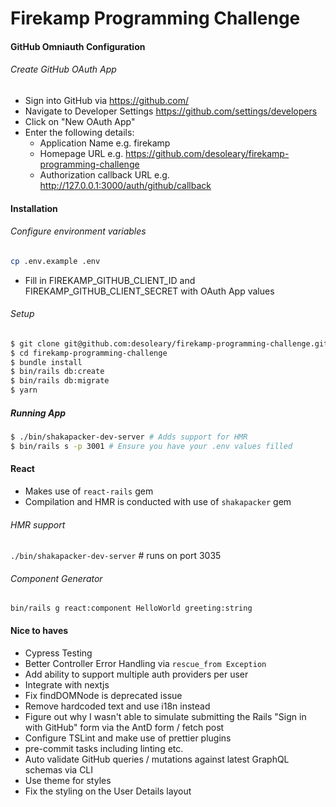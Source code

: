 # Firekamp Programming Challenge

#### GitHub Omniauth Configuration

###### Create GitHub OAuth App

- Sign into GitHub via https://github.com/
- Navigate to Developer Settings https://github.com/settings/developers
- Click on "New OAuth App"
- Enter the following details:
  - Application Name e.g. firekamp
  - Homepage URL e.g. https://github.com/desoleary/firekamp-programming-challenge
  - Authorization callback URL e.g. http://127.0.0.1:3000/auth/github/callback

#### Installation

###### Configure environment variables

```bash
cp .env.example .env
```
- Fill in FIREKAMP_GITHUB_CLIENT_ID and FIREKAMP_GITHUB_CLIENT_SECRET with OAuth App values

###### Setup

```bash
$ git clone git@github.com:desoleary/firekamp-programming-challenge.git
$ cd firekamp-programming-challenge
$ bundle install
$ bin/rails db:create
$ bin/rails db:migrate
$ yarn
```

##### Running App
```bash
$ ./bin/shakapacker-dev-server # Adds support for HMR
$ bin/rails s -p 3001 # Ensure you have your .env values filled
```

#### React
- Makes use of `react-rails` gem
- Compilation and HMR is conducted with use of `shakapacker` gem

###### HMR support
`./bin/shakapacker-dev-server` # runs on port 3035

###### Component Generator
`bin/rails g react:component HelloWorld greeting:string`

#### Nice to haves
- Cypress Testing
- Better Controller Error Handling via `rescue_from Exception`
- Add ability to support multiple auth providers per user
- Integrate with nextjs
- Fix findDOMNode is deprecated issue
- Remove hardcoded text and use i18n instead
- Figure out why I wasn't able to simulate submitting the Rails "Sign in with GitHub" form via the AntD form / fetch post
- Configure TSLint and make use of prettier plugins
- pre-commit tasks including linting etc.
- Auto validate GitHub queries / mutations against latest GraphQL schemas via CLI
- Use theme for styles
- Fix the styling on the User Details layout
